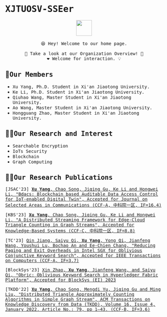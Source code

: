 # <samp>XJTUOSV-SSEer</samp>

<p align="center">
  <img src="https://user-images.githubusercontent.com/5679180/79618120-0daffb80-80be-11ea-819e-d2b0fa904d07.gif" width="50px">
  <br><br />
  <samp>
    😆 Hey! Welcome to our home page.
    <br />
    <br /> 🍉 Take a look at our Organization Overview!  🌱
    <br /> ❤️ Welcome for interaction. 💡
    <br /> 
  </samp>
</p>



## 🧙<samp>Our Members</samp>
* <samp>Xu Yang, Ph.D. Student in Xi'an Jiaotong University.</samp>
* <samp>Ke Li, Ph.D. Student in Xi'an Jiaotong University.</samp>
* <samp>Qiuhao Wang, Master Student in Xi'an Jiaotong University.</samp>
* <samp>Ao Wang, Master Student in Xi'an Jiaotong University.</samp>
* <samp>Hongguang Zhao, Master Student in Xi'an Jiaotong University.</samp>

## 🙋‍♀️<samp>Our Research and Interest</samp>

* <samp>Searchable Encryption</samp>
* <samp>IoTs Security</samp>
* <samp>Blockchain</samp>
* <samp>Graph Computing</samp>

## 👩‍💻<samp>Our Research Publications</samp>

<samp>[JSAC'23] [**Xu Yang**, Chao Song, Jiqing Gu, Ke Li and Hongwei Li, "Bdacs: Blockchain based Auditable Data Access Control for IoT-enabled Digital Twin", Accepted for Journal on Selected Areas in Communications (CCF-A, 中科院一区, IF=16.4)](https://...)</samp>

<samp>[KBS'23] [**Xu Yang**, Chao Song, Jiqing Gu, Ke Li and Hongwei Li, "A Distributed Streaming Framework for Edge-Cloud Triangle Counting in Graph Streams", Accepted for Knowledge-Based Systems (CCF-C, 中科院一区, IF=8.8)](https://...)</samp>

<samp>[TC'23] [Qin Jiang, Saiyu Qi, **Xu Yang**, Yong Qi, Jianfeng Wang, Youshui Lu, Bochao An and Ee-Chien Chang, "Reducing Paging and Exit Overheads in Intel SGX for Oblivious Conjunctive Keyword Search", Accepted for IEEE Transactions on Computers (CCF-A, IF=3.7)](https://ieeexplore.ieee.org/document/10141866)</samp>

<samp>[BlockSys'23] [Xin Zhao, **Xu Yang**, Jianfeng Wang, and Saiyu Qi, "Obric: Oblivious Keyword Search in Hyperledger Fabric Platform", Accepted for BlockSys (EI) 2023](https://...)</samp>

<samp>[TKDD'22] [**Xu Yang**, Chao Song, Mengdi Yu, Jiqing Gu and Ming Liu, "Distributed Triangle Approximately Counting Algorithms in Simple Graph Stream", ACM Transactions on Knowledge Discovery from Data (TKDD), Volume 16, Issue 4, January 2022. Article No.: 79, pp 1–43. (CCF-B, IF=3.6)](https://dl.acm.org/doi/10.1145/3494562)</samp>


